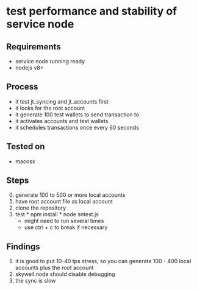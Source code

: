 # test performance and stability of service node

## Requirements
  - service node running ready
  - nodejs v8+
  
## Process
  - it test jt_syncing and jt_accounts first
  - it looks for the root account
  - it generate 100 test wallets to send transaction to
  - it activates accounts and test wallets
  - it schedules transactions once every 60 seconds

## Tested on
  - macosx
  
## Steps
  0. generate 100 to 500 or more local accounts
  1. have root account file as local account
  2. clone the repository
  3. test
    * npm install
    * node sntest.js
      * might need to run several times
      * use ctrl + c to break if necessary

## Findings
  1. it is good to put 10-40 tps stress, so you can generate 100 - 400 local accounts plus the root account
  2. skywell.node should disable debugging
  3. the sync is slow
